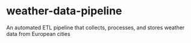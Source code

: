 # weather-data-pipeline
An automated ETL pipeline that collects, processes, and stores weather data from European cities
